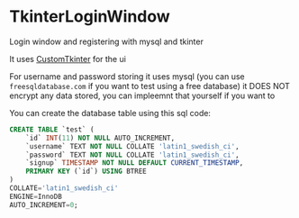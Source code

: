 # TkinterLoginWindow
Login window and registering with mysql and tkinter


It uses [CustomTkinter](https://github.com/TomSchimansky/CustomTkinter) for the ui

For username and password storing it uses mysql (you can use `freesqldatabase.com` if you want to test using a free database) it DOES NOT encrypt any data stored, you can impleemnt that yourself if you want to

You can create the database table using this sql code: 
```sql
CREATE TABLE `test` (
	`id` INT(11) NOT NULL AUTO_INCREMENT,
	`username` TEXT NOT NULL COLLATE 'latin1_swedish_ci',
	`password` TEXT NOT NULL COLLATE 'latin1_swedish_ci',
	`signup` TIMESTAMP NOT NULL DEFAULT CURRENT_TIMESTAMP,
	PRIMARY KEY (`id`) USING BTREE
)
COLLATE='latin1_swedish_ci'
ENGINE=InnoDB
AUTO_INCREMENT=0;
```
